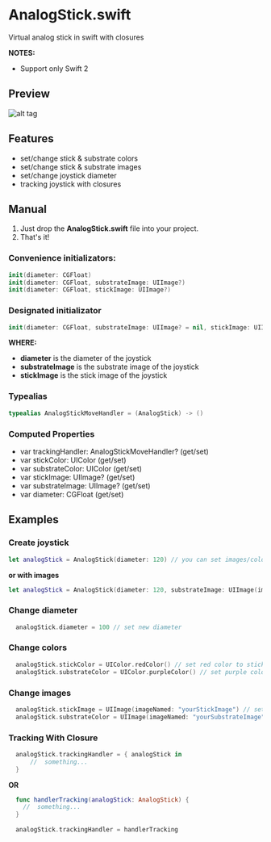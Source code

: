 # AnalogStick.swift

Virtual analog stick in swift with closures

**NOTES:**
- Support only Swift 2

## Preview
![alt tag](https://dl.dropboxusercontent.com/u/25298147/AnalogStickPreview.gif)

## Features
- set/change stick & substrate colors
- set/change stick & substrate images
- set/change joystick diameter
- tracking joystick with closures

## Manual
1. Just drop the **AnalogStick.swift** file into your project.
2. That's it!

### Convenience initializators:
``` swift
init(diameter: CGFloat)
init(diameter: CGFloat, substrateImage: UIImage?)
init(diameter: CGFloat, stickImage: UIImage?)
```

### Designated initializator
``` swift
init(diameter: CGFloat, substrateImage: UIImage? = nil, stickImage: UIImage? = nil)
```

**WHERE:**
- **diameter** is the diameter of the joystick
- **substrateImage** is the substrate image of the joystick
- **stickImage** is the stick image of the joystick

### Typealias
``` swift
typealias AnalogStickMoveHandler = (AnalogStick) -> ()
```

### Computed Properties
- var trackingHandler: AnalogStickMoveHandler? (get/set)
- var stickColor: UIColor (get/set)
- var substrateColor: UIColor (get/set)
- var stickImage: UIImage? (get/set)
- var substrateImage: UIImage? (get/set)
- var diameter: CGFloat (get/set)

## Examples
### Create joystick
``` swift
let analogStick = AnalogStick(diameter: 120) // you can set images/color later
```
**or with images**
``` swift
let analogStick = AnalogStick(diameter: 120, substrateImage: UIImage(imageNamed: "yourImage"), stickImage: UIImage(imageNamed: "yourImage")))
```
### Change diameter
``` swift
  analogStick.diameter = 100 // set new diameter
```
### Change colors
``` swift
  analogStick.stickColor = UIColor.redColor() // set red color to stick node
  analogStick.substrateColor = UIColor.purpleColor() // set purple color to substrate node
```
### Change images
``` swift
  analogStick.stickImage = UIImage(imageNamed: "yourStickImage") // set image to stick node
  analogStick.substrateColor = UIImage(imageNamed: "yourSubstrateImage") // set image to substrate node
```

### Tracking With Closure
``` swift
  analogStick.trackingHandler = { analogStick in
      //  something...
  }
```
**OR**
``` swift
  func handlerTracking(analogStick: AnalogStick) {
    //  something...
  }
  
  analogStick.trackingHandler = handlerTracking
```
